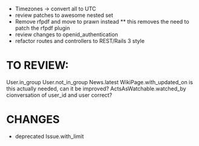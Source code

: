 * Timezones -> convert all to UTC
* review patches to awesome nested set
* Remove rfpdf and move to prawn instead
** this removes the need to patch the rfpdf plugin
* review changes to openid_authentication
* refactor routes and controllers to REST/Rails 3 style

TO REVIEW:
==========

User.in_group
User.not_in_group
News.latest
WikiPage.with_updated_on is this actually needed, can it be improved?
ActsAsWatchable.watched_by cionversation of user_id and user correct?

CHANGES
=======

* deprecated Issue.with_limit
